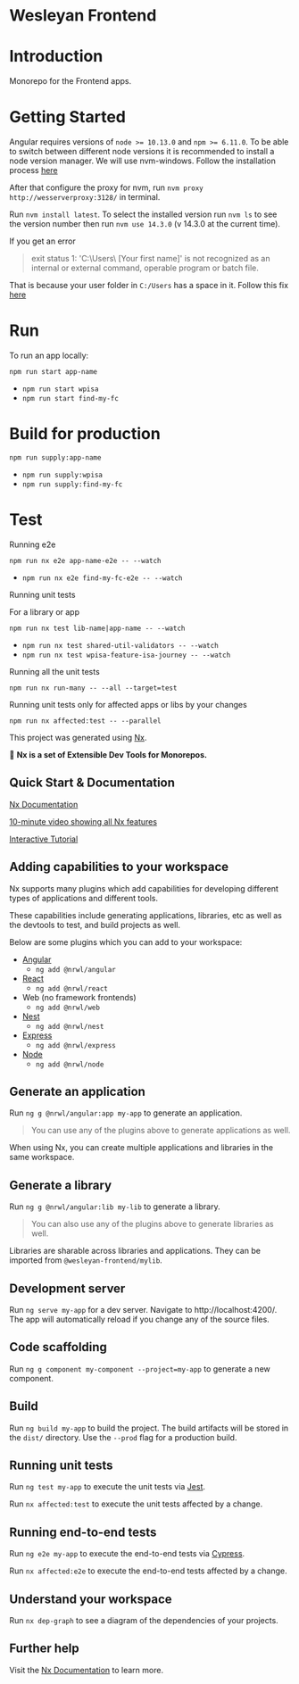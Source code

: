 # Wesleyan Frontend

# Introduction

Monorepo for the Frontend apps.

# Getting Started

Angular requires versions of `node >= 10.13.0` and `npm >= 6.11.0`. To be able to switch between different node versions it is recommended to install a node version manager. We will use nvm-windows. Follow the installation process [here](https://docs.microsoft.com/en-us/windows/nodejs/setup-on-windows)

After that configure the proxy for nvm, run
`nvm proxy http://wesserverproxy:3128/` in terminal.

Run `nvm install latest`.
To select the installed version run `nvm ls` to see the version number then run `nvm use 14.3.0` (v 14.3.0 at the current time).

If you get an error

> exit status 1: 'C:\Users\ [Your first name]' is not recognized as an internal or external command,
> operable program or batch file.

That is because your user folder in `C:/Users` has a space in it. Follow this fix [here](https://github.com/coreybutler/nvm-windows/issues/405#issuecomment-633395759)

# Run

To run an app locally:

`npm run start app-name`

- `npm run start wpisa`
- `npm run start find-my-fc`

# Build for production

`npm run supply:app-name`

- `npm run supply:wpisa`
- `npm run supply:find-my-fc`

# Test

Running e2e

`npm run nx e2e app-name-e2e -- --watch`

- `npm run nx e2e find-my-fc-e2e -- --watch`

Running unit tests

For a library or app

`npm run nx test lib-name|app-name -- --watch`

- `npm run nx test shared-util-validators -- --watch`
- `npm run nx test wpisa-feature-isa-journey -- --watch`

Running all the unit tests

`npm run nx run-many -- --all --target=test`

Running unit tests only for affected apps or libs by your changes

`npm run nx affected:test -- --parallel`

This project was generated using [Nx](https://nx.dev).

🔎 **Nx is a set of Extensible Dev Tools for Monorepos.**

## Quick Start & Documentation

[Nx Documentation](https://nx.dev/angular)

[10-minute video showing all Nx features](https://nx.dev/angular/getting-started/what-is-nx)

[Interactive Tutorial](https://nx.dev/angular/tutorial/01-create-application)

## Adding capabilities to your workspace

Nx supports many plugins which add capabilities for developing different types of applications and different tools.

These capabilities include generating applications, libraries, etc as well as the devtools to test, and build projects as well.

Below are some plugins which you can add to your workspace:

- [Angular](https://angular.io)
  - `ng add @nrwl/angular`
- [React](https://reactjs.org)
  - `ng add @nrwl/react`
- Web (no framework frontends)
  - `ng add @nrwl/web`
- [Nest](https://nestjs.com)
  - `ng add @nrwl/nest`
- [Express](https://expressjs.com)
  - `ng add @nrwl/express`
- [Node](https://nodejs.org)
  - `ng add @nrwl/node`

## Generate an application

Run `ng g @nrwl/angular:app my-app` to generate an application.

> You can use any of the plugins above to generate applications as well.

When using Nx, you can create multiple applications and libraries in the same workspace.

## Generate a library

Run `ng g @nrwl/angular:lib my-lib` to generate a library.

> You can also use any of the plugins above to generate libraries as well.

Libraries are sharable across libraries and applications. They can be imported from `@wesleyan-frontend/mylib`.

## Development server

Run `ng serve my-app` for a dev server. Navigate to http://localhost:4200/. The app will automatically reload if you change any of the source files.

## Code scaffolding

Run `ng g component my-component --project=my-app` to generate a new component.

## Build

Run `ng build my-app` to build the project. The build artifacts will be stored in the `dist/` directory. Use the `--prod` flag for a production build.

## Running unit tests

Run `ng test my-app` to execute the unit tests via [Jest](https://jestjs.io).

Run `nx affected:test` to execute the unit tests affected by a change.

## Running end-to-end tests

Run `ng e2e my-app` to execute the end-to-end tests via [Cypress](https://www.cypress.io).

Run `nx affected:e2e` to execute the end-to-end tests affected by a change.

## Understand your workspace

Run `nx dep-graph` to see a diagram of the dependencies of your projects.

## Further help

Visit the [Nx Documentation](https://nx.dev/angular) to learn more.
